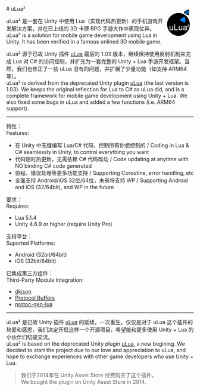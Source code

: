 <img align="right" src="https://raw.githubusercontent.com/WUTiAM/uLua2/master/ulua2logo.png" width="80" vspace="10" />
# uLua²

uLua² 是一套在 Unity 中使用 Lua（实现代码热更新）的手机游戏开发解决方案，并在已上线的 3D 卡牌 RPG 手游大作中表现优异。  
uLua² is a solution for mobile game development using Lua in Unity. It has been verified in a famous onlined 3D mobile game.

uLua² 源于已故 Unity 插件 [uLua](https://www.assetstore.unity3d.com/en/#!/content/13887) 最后的 1.03 版本，继续保持使用反射机制来完成 Lua 对 C# 的访问控制，并扩充为一套完整的 Unity + Lua 手游开发框架。当然，我们也修正了一些 uLua 旧有的问题，并扩展了少量功能（如支持 ARM64 等）。  
uLua² is derived from the deprecated Unity plugin [uLua](https://www.assetstore.unity3d.com/en/#!/content/13887) (the last version is 1.03). We keeps the original reflection for Lua to C# as uLua did, and is a complete framework for mobile game development using Unity + Lua. We also fixed some bugs in uLua and added a few functions (i.e. ARM64 support).

***

特性：  
Features:
- 在 Unity 中无缝编写 Lua/C# 代码，控制所有你想控制的 / Coding in Lua & C# seamlessly in Unity, to control everything you want
- 代码随时热更新，无需依赖 C# 代码改动 / Code updating at anytime with NO binding C# code generated
- 协程、错误处理等更多功能支持 / Supporting Coroutine, error handling, etc
- 全面支持 Android/iOS 32位/64位，未来将支持 WP / Supporting Android and iOS (32/64bit), and WP in the future

要求：  
Requires:
- Lua 5.1.4
- Unity 4.6.9 or higher (require Unity Pro)

支持平台：  
Suported Platforms:
- Android (32bit/64bit)
- iOS (32bit/64bit)

已集成第三方组件：  
Third-Party Module Integration:
- [dkjson](http://dkolf.de/src/dkjson-lua.fsl/home)
- [Protocol Buffers](https://github.com/google/protobuf)
- [protoc-gen-lua](https://github.com/paynechu/protoc-gen-lua)

***

uLua² 是已故 Unity 插件 [uLua](http://forum.unity3d.com/threads/ulua-lua-for-unity.221310/) 的延续，一次重生。仅仅是对于 uLua 这个插件的热爱和感恩，我们决定开启这样一个开源项目，希望能和更多使用 Unity + Lua 的小伙伴们切磋交流。  
uLua² is based on the deprecated Unity plugin [uLua](https://www.assetstore.unity3d.com/en/#!/content/13887), a new begining. We decided to start the project due to our love and appreciation to uLua, and hope to exchange experiences with other game developers who use Unity + Lua.  
> 我们于2014年在 Unity Asset Store 付费购买了这个插件。  
> We bought the plugin on Unity Asset Store in 2014.
